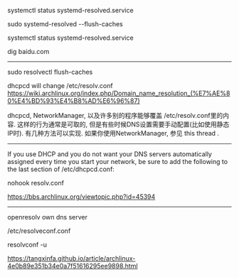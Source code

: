 systemctl status systemd-resolved.service

sudo systemd-resolved --flush-caches

 systemctl status systemd-resolved.service

dig baidu.com


---

sudo resolvectl flush-caches

dhcpcd will change /etc/resolv.conf
https://wiki.archlinux.org/index.php/Domain_name_resolution_(%E7%AE%80%E4%BD%93%E4%B8%AD%E6%96%87)

dhcpcd, NetworkManager, 以及许多别的程序能够覆盖 /etc/resolv.conf里的内容. 这样的行为通常是可取的, 但是有些时候DNS设置需要手动配置(比如使用静态IP时). 有几种方法可以实现. 如果你使用NetworkManager, 参见 this thread .

---

If you use DHCP and you do not want your DNS servers automatically assigned every time you start your network, be sure to add the following to the last section of /etc/dhcpcd.conf:

nohook resolv.conf

https://bbs.archlinux.org/viewtopic.php?id=45394


---

openresolv own dns server

/etc/resolveconf.conf

resolvconf -u

https://tangxinfa.github.io/article/archlinux-4e0b89e351b34e0a7f51616295ee9898.html
